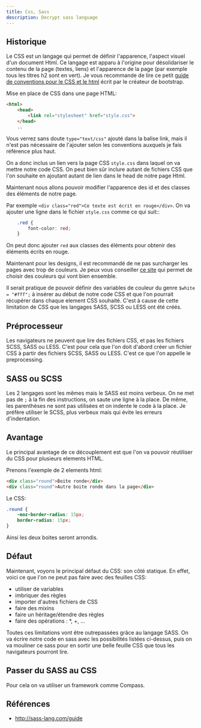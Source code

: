 ```yaml
---
title: Css, Sass
description: Decrypt sass language
---
```


## Historique

Le CSS est un langage qui permet de définir l'apparence, l'aspect visuel d'un
document Html.
Ce langage est apparu à l'origine pour désolidariser le contenu de la page
(textes, liens) et l'apparence de la page (par exemple tous les titres h2 sont
en vert).
Je vous recommande de lire ce petit
[guide de conventions pour le CSS et le html](http://codeguide.co) écrit
par le créateur de bootstrap.

Mise en place de CSS dans une page HTML:

```html
<html>
    <head>
        <link rel="stylesheet" href="style.css">
    </head>
    ..
```

Vous verrez sans doute `type="text/css"` ajouté dans la balise link, mais il
n'est pas nécessaire de l'ajouter selon les conventions auxquels je fais
référence plus haut.

On a donc inclus un lien vers la page CSS `style.css` dans laquel on va
mettre notre code CSS. On peut bien sûr inclure autant de fichiers CSS que
l'on souhaite en ajoutant autant de lien dans le head de notre page Html.

Maintenant nous allons pouvoir modifier l'apparence des id et des classes des
éléments de notre page.

Par exemple `<div class="red">Ce texte est écrit en rouge</div>`. On va
ajouter une ligne dans le fichier `style.css` comme ce qui suit::

```css
    .red {
        font-color: red;
    }
```

On peut donc ajouter `red` aux classes des éléments pour obtenir des éléments
écrits en rouge.

Maintenant pour les designs, il est recommandé de ne pas surcharger les pages
avec trop de couleurs. Je peux vous conseiller [ce site](http://paletton.com)
qui permet de choisir des couleurs qui vont bien ensemble.

Il serait pratique de pouvoir définir des variables de couleur du genre
`$white = "#fff";` à insérer au début de notre code CSS et que l'on pourrait
récupérer dans chaque element CSS souhaité. C'est à cause de cette limitation de
CSS que les langages SASS, SCSS ou LESS ont été créés.

## Préprocesseur

Les navigateurs ne peuvent que lire des fichiers CSS, et pas les fichiers SCSS,
SASS ou LESS. C'est pour cela que l'on doit d'abord créer un fichier CSS à
partir des fichiers SCSS, SASS ou LESS. C'est ce que l'on appelle le
preprocessing.

## SASS ou SCSS

Les 2 langages sont les mêmes mais le SASS est moins verbeux. On ne met pas de
`;` à la fin des instructions, on saute une ligne à la place. De même, les
parenthèses ne sont pas utilisées et on indente le code à la place. Je préfère
utiliser le SCSS, plus verbeux mais qui évite les erreurs d'indentation.

## Avantage

Le principal avantage de ce découplement est que l'on va pouvoir réutiliser du
CSS pour plusieurs elements HTML.

Prenons l'exemple de 2 elements html:

```html
<div class="round">Boite ronde</div>
<div class="round">Autre boite ronde dans la page</div>
```

Le CSS:

```css
.round {
    -moz-border-radius: 15px;
    border-radius: 15px;
}
```

Ainsi les deux boites seront arrondis.

## Défaut

Maintenant, voyons le principal défaut du CSS: son côté statique. En effet,
voici ce que l'on ne peut pas faire avec des feuilles CSS:
- utiliser de variables
- imbriquer des règles
- importer d'autres fichiers de CSS
- faire des mixins
- faire un héritage/étendre des règles
- faire des opérations : *, +, ...

Toutes ces limitations vont être outrepassées grâce au langage SASS. On va
écrire notre code en sass avec les possibilités listées ci-dessus, puis on va
mouliner ce sass pour en sortir une belle feuille CSS que tous les navigateurs
pourront lire.

## Passer du SASS au CSS

Pour cela on va utiliser un framework comme Compass.


## Références

- http://sass-lang.com/guide
